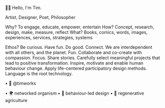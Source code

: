 👋🏼 Hello, I'm Tim.

Artist, Designer, Poet, Philosopher

Why?
To engage, educate, empower, entertain
How?
Concept, research, design, make, measure, reflect
What?
Books, comics, words, images, experiences, services, strategies, systems

Ethos?
Be curious. Have fun. Do good. Connect.
We are interdependent with all others, and the planet. Fun. Collaborate and co-create with compassion. Focus. Share stories. Carefully select meaningful projects that lead to positive transformation. Inspire, motivate and enable human behaviour change. Apply life-centered participatory design methods. Language is the root technology.

• 📡 @timworks

• 🌍 networked organism
• 🧠 behaviour-led design
• 🌱 regenerative agriculture

<!---
timworks-zz/timworks-zz is a ✨ special ✨ repository because its `README.md` (this file) appears on your GitHub profile.
You can click the Preview link to take a look at your changes.
--->
